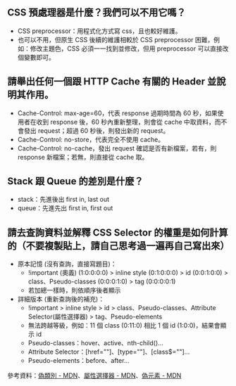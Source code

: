 ## CSS 預處理器是什麼？我們可以不用它嗎？
- CSS preprocessor：用程式化方式寫 css，且也較好維護。
- 也可以不用，但原生 CSS 後續的維護相較於 CSS preprocessor 困難，例如：修改主題色，CSS 必須一一找到並修改，但用 preprocessor 可以直接改個變數即可。

## 請舉出任何一個跟 HTTP Cache 有關的 Header 並說明其作用。
- Cache-Control: max-age=60，代表 response 過期時間為 60 秒，如果使用者在收到 response 後，60 秒內重新整理，則會從 cache 中取資料，而不會發出 request；超過 60 秒後，則發出新的 request。
- Cache-Control: no-store，代表完全不使用 cache。
- Cache-Control: no-cache，發出 request 確認是否有新檔案，若有，則 response 新檔案；若無，則直接從 cache 取。

## Stack 跟 Queue 的差別是什麼？
- stack：先進後出 first in, last out
- queue：先進先出 first in, first out

## 請去查詢資料並解釋 CSS Selector 的權重是如何計算的（不要複製貼上，請自己思考過一遍再自己寫出來）
- 原本記憶 (沒有查詢，直接寫題目)：
  - !important (奧義) (1:0:0:0:0) > inline style (0:1:0:0:0) > id (0:0:1:0:0) > class、Pseudo-classes (0:0:0:1:0) > tag (0:0:0:0:1)
  - 若加總一樣時，則依順序後者顯示
- 詳細版本 (重新查詢後的補充)：
  - !important > inline style > id > class、Pseudo-classes、Attribute Selector(屬性選擇器) > tag、Pseudo-elements
  - 無法跨越等級，例如：11 個 class (0:11:0) 相比 1 個 id (1:0:0)，結果會顯示 id
  - Pseudo-classes：hover、active、nth-child()...
  - Attribute Selector：[href=""]、[type=""]、[class$=""]...
  - Pseudo-elements：before、after...

參考資料：[偽類別 - MDN](https://developer.mozilla.org/en-US/docs/Web/CSS/Pseudo-classes)、[屬性選擇器 - MDN](https://developer.mozilla.org/zh-CN/docs/Web/CSS/Attribute_selectors)、[偽元素 - MDN](https://developer.mozilla.org/en-US/docs/Web/CSS/Pseudo-elements)